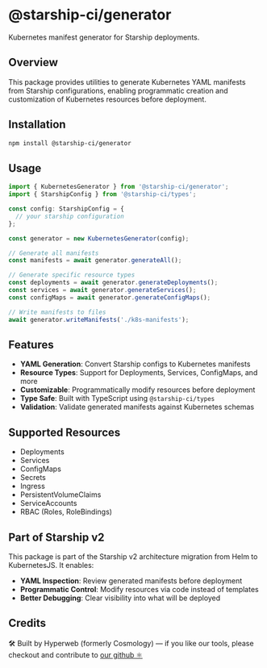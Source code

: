 # @starship-ci/generator

Kubernetes manifest generator for Starship deployments.

## Overview

This package provides utilities to generate Kubernetes YAML manifests from Starship configurations, enabling programmatic creation and customization of Kubernetes resources before deployment.

## Installation

```sh
npm install @starship-ci/generator
```

## Usage

```typescript
import { KubernetesGenerator } from '@starship-ci/generator';
import { StarshipConfig } from '@starship-ci/types';

const config: StarshipConfig = {
  // your starship configuration
};

const generator = new KubernetesGenerator(config);

// Generate all manifests
const manifests = await generator.generateAll();

// Generate specific resource types
const deployments = await generator.generateDeployments();
const services = await generator.generateServices();
const configMaps = await generator.generateConfigMaps();

// Write manifests to files
await generator.writeManifests('./k8s-manifests');
```

## Features

- **YAML Generation**: Convert Starship configs to Kubernetes manifests
- **Resource Types**: Support for Deployments, Services, ConfigMaps, and more
- **Customizable**: Programmatically modify resources before deployment
- **Type Safe**: Built with TypeScript using `@starship-ci/types`
- **Validation**: Validate generated manifests against Kubernetes schemas

## Supported Resources

- Deployments
- Services  
- ConfigMaps
- Secrets
- Ingress
- PersistentVolumeClaims
- ServiceAccounts
- RBAC (Roles, RoleBindings)

## Part of Starship v2

This package is part of the Starship v2 architecture migration from Helm to KubernetesJS. It enables:

- **YAML Inspection**: Review generated manifests before deployment
- **Programmatic Control**: Modify resources via code instead of templates
- **Better Debugging**: Clear visibility into what will be deployed

## Credits

🛠 Built by Hyperweb (formerly Cosmology) — if you like our tools, please checkout and contribute to [our github ⚛️](https://github.com/hyperweb-io)
